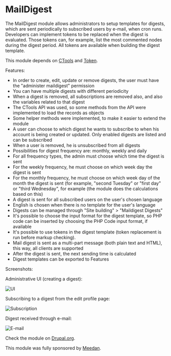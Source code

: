 MailDigest
==========

The MailDigest module allows administrators to setup templates for digests, which are sent periodically
to subscribed users by e-mail, when cron runs. Developers can implement tokens to be replaced when the digest
is evaluated. Those tokens can, for example, list the most commented nodes during the digest period.
All tokens are available when building the digest template.

This module depends on [CTools](https://drupal.org/project/ctools) and [Token](https://drupal.org/project/token).

Features:

* In order to create, edit, update or remove digests, the user must have the "administer maildigest" permission
* You can have multiple digests with different periodicity
* When a digest is removed, all subscriptions are removed also, and also the variables related to that digest
* The CTools API was used, so some methods from the API were implemented to load the records as objects
* Some helper methods were implemented, to make it easier to extend the module
* A user can choose to which digest he wants to subscribe to when his account is being created or updated. Only enabled digests are listed and can be subscribed
* When a user is removed, he is unsubscribed from all digests
* Possibilities for digest frequency are: monthly, weekly and daily
* For all frequency types, the admin must choose which time the digest is sent
* For the weekly frequency, he must choose on which week day the digest is sent
* For the monthly frequency, he must choose on which week day of the month the digest is sent (for example, "second Tuesday" or "first day" or "third Wednesday", for example (the module does the calculations based on this)
* A digest is sent for all subscribed users on the user's chosen language
* English is chosen when there is no template for the user's language
* Digests can be managed through "Site building" > "Maildigest Digests"
* It's possible to choose the input format for the digest template, so PHP code can be inserted by choosing the PHP Code input format, if available
* It's possible to use tokens in the digest template (token replacement is run before markup checking).
* Mail digest is sent as a multi-part message (both plain text and HTML), this way, all clients are supported
* After the digest is sent, the next sending time is calculated
* Digest templates can be exported to Features

Screenshots:

Administrative UI (creating a digest):

![UI](http://homes.dcc.ufba.br/~caiosba/drupal/maildigest-ui.png "UI")

Subscribing to a digest from the edit profile page:

![Subscription](http://homes.dcc.ufba.br/~caiosba/drupal/maildigest-user.png "Subscription")

Digest received through e-mail:

![E-mail](http://homes.dcc.ufba.br/~caiosba/drupal/maildigest-mail.png "E-mail")

Check the module on [Drupal.org](https://www.drupal.org/project/maildigest).

This module was fully sponsored by [Meedan](http://meedan.org).
